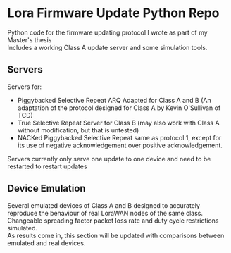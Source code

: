 # Lora Firmware Update Python Repo
Python code for the firmware updating protocol I wrote as part of my Master's thesis  
Includes a working Class A update server and some simulation tools.

## Servers  
Servers for:
  - Piggybacked Selective Repeat ARQ Adapted for Class A and B (An adaptation of the protocol designed for Class A by Kevin O'Sullivan of TCD)
  - True Selective Repeat Server for Class B (may also work with Class A without modification, but that is untested) 
  - NACKed Piggybacked Selective Repeat same as protocol 1, except for its use of negative acknowledgement over positive acknowledgement.
    
Servers currently only serve one update to one device and need to be restarted to restart updates  
  
## Device Emulation  
Several emulated devices of Class A and B designed to accurately reproduce the behaviour of real LoraWAN nodes of the same class. Changeable spreading factor packet loss rate and duty cycle restrictions simulated.  
As results come in, this section will be updated with comparisons between emulated and real devices.
